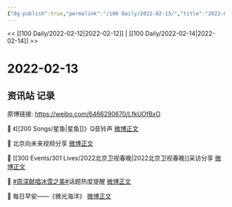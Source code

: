 ```yaml
---
{"dg-publish":true,"permalink":"/100 Daily/2022-02-13/","title":"2022-02-13","created":"2022-12-22T15:52:31.000+08:00","updated":"2023-04-11T14:46:34.855+08:00"}
---
```



<< [[100 Daily/2022-02-12\|2022-02-12]] | [[100 Daily/2022-02-14\|2022-02-14]] >>

# 2022-02-13

## 资讯站 记录

原博链接: https://weibo.com/6466290670/LfkUOfBxO

💫 《[[200 Songs/星鱼\|星鱼]]》Q音铃声 [微博正文](https://m.weibo.cn/6466290670/4736469024113843)

💫 北京向未来视频分享 [微博正文](https://m.weibo.cn/6466290670/4736393068413495)

💫 [[300 Events/301 Lives/2022北京卫视春晚\|2022北京卫视春晚]]采访分享 [微博正文](https://m.weibo.cn/6466290670/4736468096385670)

💫 [#周深献唱冰雪之美#](https://s.weibo.com/weibo?q=%23%E5%91%A8%E6%B7%B1%E7%8C%AE%E5%94%B1%E5%86%B0%E9%9B%AA%E4%B9%8B%E7%BE%8E%23)话题热度提醒 [微博正文](https://m.weibo.cn/6466290670/4736446454565196)

💫 每日早安——《微光海洋》 [微博正文](https://m.weibo.cn/6466290670/4736328682441089)
